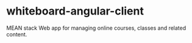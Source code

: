 # whiteboard-angular-client
MEAN stack Web app for managing online courses, classes and related content.
